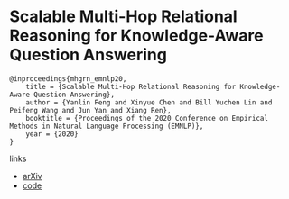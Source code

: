 # Scalable Multi-Hop Relational Reasoning for Knowledge-Aware Question Answering

```
@inproceedings{mhgrn_emnlp20,
    title = {Scalable Multi-Hop Relational Reasoning for Knowledge-Aware Question Answering},
    author = {Yanlin Feng and Xinyue Chen and Bill Yuchen Lin and Peifeng Wang and Jun Yan and Xiang Ren},
    booktitle = {Proceedings of the 2020 Conference on Empirical Methods in Natural Language Processing (EMNLP)},
    year = {2020}
}
```

links
- [arXiv](https://arxiv.org/abs/2009.07448)
- [code](https://github.com/INK-USC/MHGRN)
